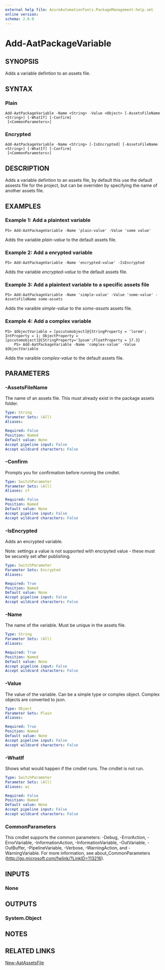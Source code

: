 ```yaml
---
external help file: AzureAutomationTools.PackageManagement-help.xml
online version: 
schema: 2.0.0
---
```


# Add-AatPackageVariable

## SYNOPSIS
Adds a variable defintion to an assets file.

## SYNTAX

### Plain
```
Add-AatPackageVariable -Name <String> -Value <Object> [-AssetsFileName <String>] [-WhatIf] [-Confirm]
 [<CommonParameters>]
```

### Encrypted
```
Add-AatPackageVariable -Name <String> [-IsEncrypted] [-AssetsFileName <String>] [-WhatIf] [-Confirm]
 [<CommonParameters>]
```

## DESCRIPTION
Adds a variable defintion to an assets file, by default this use the default assests file for the project, but can be overriden by specifying the name of another assets file.

## EXAMPLES

### Example 1: Add a plaintext variable
```
PS> Add-AatPackageVariable -Name 'plain-value' -Value 'some value'
```

Adds the variable *plain-value* to the default assets file.

### Example 2: Add a enrypted variable
```
PS> Add-AatPackageVariable -Name 'encrypted-value' -IsEncrypted
```

Adds the variable *encrypted-value* to the default assets file.

### Example 3: Add a plaintext variable to a specific assets file
```
PS> Add-AatPackageVariable -Name 'simple-value' -Value 'some-value' -AssetsFileName some-assets
```

Adds the varaible *simple-value* to the *some-assets* assets file.

### Example 4: Add a complex variable
```
PS> $ObjectVariable = [pscutomobject]@{StringProperty = 'lorem'; IntProperty = 1; ObjectProperty = [pscutomobject]@{StringProperty='Ipsum';FloatProperty = 17.3}
    PS> Add-AatPackageVariable -Name 'complex-value' -Value $ObjectVariable
```

Adds the varaible *complex-value* to the default assets file.

## PARAMETERS

### -AssetsFileName
The name of an assets file. This must already exist in the package assets folder.

```yaml
Type: String
Parameter Sets: (All)
Aliases: 

Required: False
Position: Named
Default value: None
Accept pipeline input: False
Accept wildcard characters: False
```

### -Confirm
Prompts you for confirmation before running the cmdlet.

```yaml
Type: SwitchParameter
Parameter Sets: (All)
Aliases: cf

Required: False
Position: Named
Default value: None
Accept pipeline input: False
Accept wildcard characters: False
```

### -IsEncrypted
Adds an encrypted variable.

Note: settings a value is not supported with encrpyted value - these must be securely set after publishing.

```yaml
Type: SwitchParameter
Parameter Sets: Encrypted
Aliases: 

Required: True
Position: Named
Default value: None
Accept pipeline input: False
Accept wildcard characters: False
```

### -Name
The name of the variable. Must be unique in the assets file.

```yaml
Type: String
Parameter Sets: (All)
Aliases: 

Required: True
Position: Named
Default value: None
Accept pipeline input: False
Accept wildcard characters: False
```

### -Value
The value of the variable. Can be a simple type or complex object. Complex objects are converted to json.

```yaml
Type: Object
Parameter Sets: Plain
Aliases: 

Required: True
Position: Named
Default value: None
Accept pipeline input: False
Accept wildcard characters: False
```

### -WhatIf
Shows what would happen if the cmdlet runs.
The cmdlet is not run.

```yaml
Type: SwitchParameter
Parameter Sets: (All)
Aliases: wi

Required: False
Position: Named
Default value: None
Accept pipeline input: False
Accept wildcard characters: False
```

### CommonParameters
This cmdlet supports the common parameters: -Debug, -ErrorAction, -ErrorVariable, -InformationAction, -InformationVariable, -OutVariable, -OutBuffer, -PipelineVariable, -Verbose, -WarningAction, and -WarningVariable. For more information, see about_CommonParameters (http://go.microsoft.com/fwlink/?LinkID=113216).

## INPUTS

### None

## OUTPUTS

### System.Object

## NOTES

## RELATED LINKS

[New-AatAssetsFile](.)
